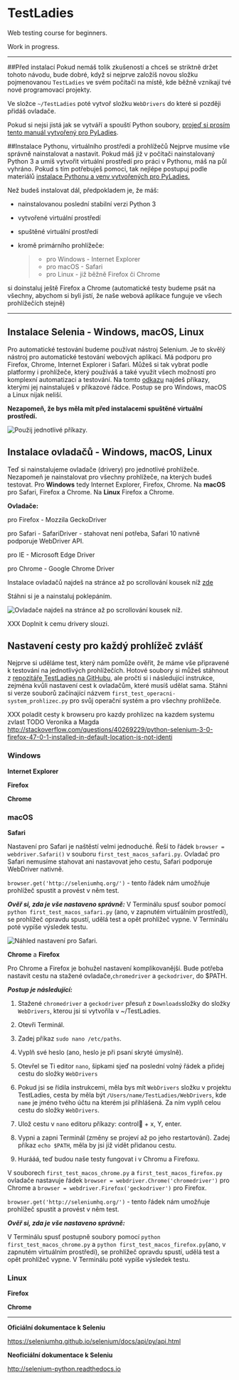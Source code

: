 # TestLadies
Web testing course for beginners.

Work in progress.

***

##Před instalací
Pokud nemáš tolik zkušeností a chceš se striktně držet tohoto návodu, bude dobré, když si nejprve založíš novou složku pojmenovanou `TestLadies` 
ve svém počítači na místě, kde běžně vznikají tvé nové programovací projekty.

Ve složce `~/TestLadies` poté vytvoř složku `WebDrivers` do které si později přidáš ovladače.

Pokud si nejsi jistá jak se vytváří a spouští Python soubory, [projeď si prosím tento manuál vytvořený pro PyLadies](http://pyladies.cz/v1/s002-hello-world/hello-world.html).

##Instalace Pythonu, virtuálního prostředí a prohlížečů
Nejprve musíme vše správně nainstalovat a nastavit. Pokud máš již v počítači nainstalovaný Python 3 a umíš vytvořit virtuální prostředí 
pro práci v Pythonu, máš na půl vyhráno. Pokud s tím potřebuješ pomoci, tak nejlépe postupuj 
podle materiálů [instalace Pythonu a venv vytvořených pro PyLadies.](http://pyladies.cz/v1/s001-install/instalace.html)

Než budeš instalovat dál, předpokladem je, že máš:

 - nainstalovanou poslední stabilní verzi Python 3
 - vytvořené virtuální prostředí
 - spuštěné virtuální prostředí
 - kromě primárního prohlížeče:

	>  - pro Windows - Internet Explorer 
	>  - pro macOS - Safari
	>  - pro Linux - již běžně Firefox či Chrome

si doinstaluj ještě Firefox a Chrome (automatické testy budeme psát na všechny, abychom si byli jistí, 
že naše webová aplikace funguje ve všech prohlížečích stejně)

***

## Instalace Selenia - Windows, macOS, Linux

Pro automatické testování budeme používat nástroj Selenium. Je to skvělý nástroj pro automatické testování webových aplikací. 
Má podporu pro Firefox, Chrome, Internet Explorer i Safari. Můžeš si tak vybrat podle platformy i prohlížeče, který používáš 
a také využít všech možností pro komplexní automatizaci a testování. Na tomto [odkazu](https://pypi.python.org/pypi/selenium) 
najdeš příkazy, kterými jej nainstaluješ v příkazové řádce. Postup se pro Windows, macOS a Linux nijak neliší.

**Nezapomeň, že bys měla mít před instalacemi spuštěné virtuální prostředí.**

![Použij jednotlivé příkazy.](https://github.com/PyLadiesCZ/TestLadies/blob/master/img/all_os_selenium_install.png)

## Instalace ovladačů - Windows, macOS, Linux
Teď si nainstalujeme ovladače (drivery) pro jednotlivé prohlížeče. 
Nezapomeň je nainstalovat pro všechny prohlížeče, na kterých budeš testovat. Pro **Windows** tedy Internet Explorer, Firefox, Chrome. 
Na **macOS** pro Safari, Firefox a Chrome. Na **Linux** Firefox a Chrome.

**Ovladače:**

 pro Firefox - Mozzila GeckoDriver

 pro Safari - SafariDriver - stahovat není potřeba, Safari 10 nativně podporuje WebDriver API.

 pro IE - Microsoft Edge Driver

 pro Chrome -  Google Chrome Driver

Instalace ovladačů najdeš na stránce až po scrollování kousek níž [zde](http://docs.seleniumhq.org/download/)

Stáhni si je a nainstaluj poklepáním.

![Ovladače najdeš na stránce až po scrollování kousek níž.](https://github.com/PyLadiesCZ/TestLadies/blob/master/img/all_os_drivers_install.png)

 
XXX Doplnit k cemu drivery slouzi.

## Nastavení cesty pro každý prohlížeč zvlášť

Nejprve si uděláme test, který nám pomůže ověřit, že máme vše připravené k testování na jednotlivých prohlížečích.
Hotové soubory si můžeš stáhnout z [repozitáře TestLadies na GitHubu](https://github.com/PyLadiesCZ/TestLadies), ale pročti si i následující instrukce, 
zejména kvůli nastavení cest k ovladačům, které musíš udělat sama. 
Stáhni si verze souborů začínající názvem `first_test_operacni-system_prohlizec.py` pro svůj operační systém a pro všechny prohlížeče.

XXX poladit cesty k browseru pro kazdy prohlizec na kazdem systemu zvlast TODO Veronika a Magda
http://stackoverflow.com/questions/40269229/python-selenium-3-0-firefox-47-0-1-installed-in-default-location-is-not-identi

### Windows

**Internet Explorer**

**Firefox**

**Chrome**

### macOS

**Safari**

Nastavení pro Safari je naštěstí velmi jednoduché. Řeší to řádek `browser = webdriver.Safari()` v souboru `first_test_macos_safari.py`.
Ovladač pro Safari nemusíme stahovat ani nastavovat jeho cestu, Safari podporuje WebDriver nativně. 

`browser.get('http://seleniumhq.org/')` - tento řádek nám umožňuje prohlížeč spustit a provést v něm test.

***Ověř si, zda je vše nastaveno správně:*** 
V Terminálu spusť soubor pomocí  `python first_test_macos_safari.py` (ano, v zapnutém virtuálním prostředí), se prohlížeč opravdu spustí, 
udělá test a opět prohlížeč vypne. V Terminálu poté vypíše výsledek testu.


![Náhled nastavení pro Safari.](https://github.com/PyLadiesCZ/TestLadies/blob/master/img/macos_safari_path.png)

**Chrome** a **Firefox**

Pro Chrome a Firefox je bohužel nastavení komplikovanější. Bude potřeba nastavit cestu na stažené ovladače,`chromedriver` a `geckodriver`, do $PATH.

***Postup je následující:***

1. Stažené `chromedriver` a `geckodriver` přesuň z `Downloads`složky do složky `WebDrivers`, kterou jsi si vytvořila v ~/TestLadies.

2. Otevři Terminál.

3. Zadej příkaz `sudo nano /etc/paths`.

4. Vyplň své heslo (ano, heslo je při psaní skryté úmyslně).

5. Otevřel se Ti editor `nano`, šipkami sjeď na poslední volný řádek a přidej cestu do složky `WebDrivers`

6. Pokud jsi se řídila instrukcemi, měla bys mít `WebDrivers` složku v projektu TestLadies, cesta by měla být `/Users/name/TestLadies/WebDrivers`,
 kde `name` je jméno tvého účtu na kterém jsi přihlášená. Za ním vyplň celou cestu do složky `WebDrivers`. 

7. Ulož cestu v `nano` editoru příkazy: control + x, Y, enter.

8. Vypni a zapni Terminál (změny se projeví až po jeho restartování). Zadej příkaz `echo $PATH`, měla by jsi již vidět přidanou cestu.

9. Hurááá, teď budou naše testy fungovat i v Chromu a Firefoxu.

V souborech `first_test_macos_chrome.py` a `first_test_macos_firefox.py` ovladače nastavuje řádek
`browser = webdriver.Chrome('chromedriver')` pro Chrome a `browser = webdriver.Firefox('geckodriver')` pro Firefox.

`browser.get('http://seleniumhq.org/')` - tento řádek nám umožňuje prohlížeč spustit a provést v něm test.

***Ověř si, zda je vše nastaveno správně:*** 

V Terminálu spusť postupně soubory pomocí `python first_test_macos_chrome.py` a `python first_test_macos_firefox.py`(ano, v zapnutém virtuálním prostředí), se prohlížeč opravdu spustí, 
udělá test a opět prohlížeč vypne. V Terminálu poté vypíše výsledek testu.


### Linux

**Firefox**

**Chrome**

***

**Oficiální dokumentace k Seleniu**

https://seleniumhq.github.io/selenium/docs/api/py/api.html

**Neoficiální dokumentace k Seleniu**

http://selenium-python.readthedocs.io
